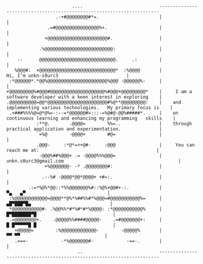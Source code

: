                             ....                            ----------------------------------------------------------------------
                      .-+#@@@@@@@@#*=.                      |                                                                    |
                   .=#@@@@@@@@@@@@@@@@%+.                   |                                                                    |
                  +@@@@@@@@@@@@@@@@@@@@@@#.                 |                                                                    |
                .%@@@@@@@@@@@@@@@@@@@@@@@@@:                |                                                                    |
        --      @@@@@@@@@@@@@@@@@@@@@@@@@@@@.     .:        |                                                                    |
       %@@@#:  +@@@@@@@@@@@@@@@@@@@@@@@@@@@@*  :%@@@@       |                        Hi, I’m unkn-s0urc3                         |
     :*@@@@@@*.*@@%@@@@@@@@@@@@@@@@@@@@@@%@@@ -@@@@@@%-     |                                                                    |
    +@@@@@@@@@%#@@@#@@@@@@@@@@@@@@@@@@@@%#@@@+@@@@@@@@@*    |     I am a software developer with a keen interest in exploring    |
    .@@@@@@@@@@=@@*@@@@@@@@@@@@@@@@@@@@@@#%@**@@@@@@@@@:    |    and implementing various technologies.   My primary focus is    |
     .+###%%%%@=@*@%=-:--=*@@@@@@#=:::-=%@#@-@@%#####*.     |    on continuous learning and enhancing my programming   skills    |
               :**@.       .@@@@=        %%=..              |    through practical application and experimentation.              |
                =%@        -@@@@+        #@=                |                                                                    |
               .@@@-     :*@*=++@#-     :@@@                |     You can reach me at:                                           |
                -@@@%##%@@@+ .= -@@@@%%%@@@=                |     unkn.s0urc3@gmail.com                                          |
                  +%@@@@@@@- -* .@@@@@@@@#:                 |                                                                    |
                 .--%# -@@@@*@@*@@@@+ +#=:.                 |                                                                    |
            .:=*%@%*@@::*%%@@@@@@@%#::%@%+@@#+-:.           |                               ▀▄   ▄▀                              |
     :%@@@@@@@@@@@@=@@@@**@%*%##%%#*%@@@=#@@@@@@@@@@@%=     |                              ▄█▀███▀█▄                             |
     *@@@@@@@@@@@#- .%@@%%*#*%#*#*%@@@@: :*@@@@@@@@@@@%     |                             █▀███████▀█                            |
     .=@@@@@@@@+.    .@@@@@%%####@@@@@-    .=#@@@@@@@+:     |                             █ █▀▀▀▀▀█ █                            |
       +@@@@@=        :%@@@@@@@@@@@@@-        -@@@@@%       |                                ▀▀ ▀▀                               |
       .===-            -*%@@@@@@@#-            -==-.       |                                                                    |
                              ..                            ----------------------------------------------------------------------
